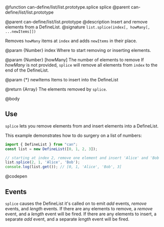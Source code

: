 @function can-define/list/list.prototype.splice splice
@parent can-define/list/list.prototype

@parent can-define/list/list.prototype
@description Insert and remove elements from a DefineList.
@signature `list.splice(index[, howMany[, ...newItems]])`

  Removes `howMany` items at `index` and adds `newItems` in their place.

  @param {Number} index Where to start removing or inserting elements.

  @param {Number} [howMany] The number of elements to remove
  If _howMany_ is not provided, `splice` will remove all elements from `index` to the end of the DefineList.

  @param {*} newItems Items to insert into the DefineList

  @return {Array} The elements removed by `splice`.

@body

## Use

`splice` lets you remove elements from and insert elements into a DefineList.

This example demonstrates how to do surgery on a list of numbers:

```js
import { DefineList } from "can";
const list = new DefineList([0, 1, 2, 3]);

// starting at index 2, remove one element and insert 'Alice' and 'Bob':
list.splice(2, 1, 'Alice', 'Bob');
console.log(list.get()); // [0, 1, 'Alice', 'Bob', 3]
```
@codepen

## Events

`splice` causes the DefineList it's called on to emit
_add_ events, _remove_ events, and _length_ events. If there are
any elements to remove, a _remove_ event, and a
_length_ event will be fired. If there are any elements to insert, a
separate _add_ event, and a separate _length_ event
will be fired.
